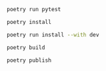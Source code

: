 ```bash
poetry run pytest
```
```bash
poetry install
```
```bash
poetry run install --with dev
```
```bash
poetry build
```
```bash
poetry publish
```